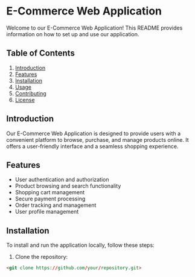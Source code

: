 # E-Commerce Web Application

Welcome to our E-Commerce Web Application! This README provides information on how to set up and use our application.

## Table of Contents

1. [Introduction](#introduction)
2. [Features](#features)
3. [Installation](#installation)
4. [Usage](#usage)
5. [Contributing](#contributing)
6. [License](#license)

## Introduction

Our E-Commerce Web Application is designed to provide users with a convenient platform to browse, purchase, and manage products online. It offers a user-friendly interface and a seamless shopping experience.

## Features

- User authentication and authorization
- Product browsing and search functionality
- Shopping cart management
- Secure payment processing
- Order tracking and management
- User profile management

## Installation

To install and run the application locally, follow these steps:

1. Clone the repository:

```html
<git clone https://github.com/your/repository.git>

